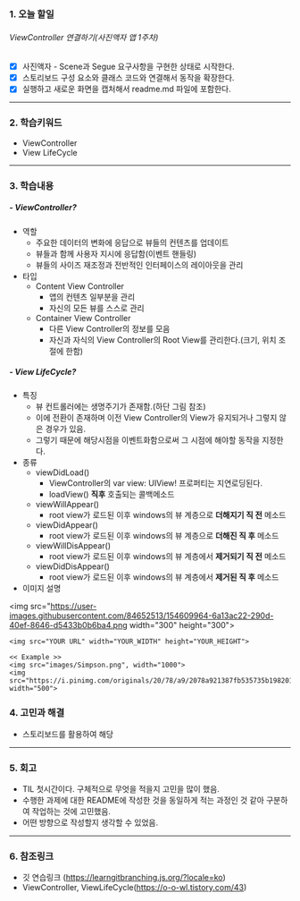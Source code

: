 
### 1. 오늘 할일 

###### ViewController 연결하기(사진액자 앱 1주차)

- [x] 사진액자 - Scene과 Segue 요구사항을 구현한 상태로 시작한다.
- [x] 스토리보드 구성 요소와 클래스 코드와 연결해서 동작을 확장한다.
- [x] 실행하고 새로운 화면을 캡처해서 readme.md 파일에 포함한다.

------

### 2. 학습키워드 

- ViewController
- View LifeCycle

------

### 3. 학습내용 

##### - ViewController?

- 역할
  - 주요한 데이터의 변화에 응답으로 뷰들의 컨텐츠를 업데이트
  - 뷰들과 함께 사용자 지시에 응답함(이벤트 핸들링)
  - 뷰들의 사이즈 재조정과 전반적인 인터페이스의 레이아웃을 관리
- 타입
  - Content View Controller
    - 앱의 컨텐츠 일부분을 관리
    - 자신의 모든 뷰를 스스로 관리
  - Container View Controller
    - 다른 View Controller의 정보를 모음
    - 자신과 자식의 View Controller의 Root View를 관리한다.(크기, 위치 조절에 한함)

##### - View LifeCycle?

- 특징
  - 뷰 컨트롤러에는 생명주기가 존재함.(하단 그림 참조)
  - 이에 전환이 존재하며 이전 View Controller의 View가 유지되거나 그렇지 않은 경우가 있음.
  - 그렇기 때문에 해당시점을 이벤트화함으로써 그 시점에 해야할 동작을 지정한다.
- 종류
  - viewDidLoad()
    - ViewController의 var view: UIView! 프로퍼티는 지연로딩된다.
    - loadView() **직후** 호출되는 콜백메소드
  - viewWillAppear()
    - root view가 로드된 이후 windows의 뷰 계층으로 **더해지기 직 전** 메소드
  - viewDidAppear()
    - root view가 로드된 이후 windows의 뷰 계층으로 **더해진 직 후** 메소드
  - viewWillDisAppear()
    - root view가 로드된 이후 windows의 뷰 계층에서 **제거되기 직 전** 메소드
  - viewDidDisAppear()
    - root view가 로드된 이후 windows의 뷰 계층에서 **제거된 직 후** 메소드
- 이미지 설명

<img src="https://user-images.githubusercontent.com/84652513/154609964-6a13ac22-290d-40ef-8646-d5433b0b6ba4.png  width="300" height="300">



```
<img src="YOUR URL" width="YOUR_WIDTH" height="YOUR_HEIGHT">

<< Example >>
<img src="images/Simpson.png", width="1000">
<img src="https://i.pinimg.com/originals/20/78/a9/2078a921387fb535735b19820175bacf.jpg" width="500">
```

###  4. 고민과 해결

- 스토리보드를 활용하여 해당 

------

###  5. 회고  

- TIL 첫시간이다. 구체적으로 무엇을 적을지 고민을 많이 했음.
- 수행한 과제에 대한 README에 작성한 것을 동일하게 적는 과정인 것 같아 구분하여 작업하는 것에 고민했음.
- 어떤 방향으로 작성할지 생각할 수 있었음.

------

###  6. 참조링크

- 깃 연습링크 (https://learngitbranching.js.org/?locale=ko)
- ViewController, ViewLifeCycle(https://o-o-wl.tistory.com/43)
